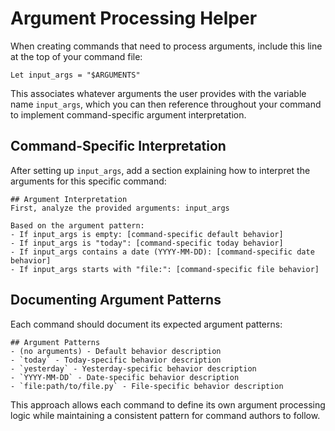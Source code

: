 # Argument Processing Helper

When creating commands that need to process arguments, include this line at the top of your command file:

```
Let input_args = "$ARGUMENTS"
```

This associates whatever arguments the user provides with the variable name `input_args`, which you can then reference throughout your command to implement command-specific argument interpretation.

## Command-Specific Interpretation

After setting up `input_args`, add a section explaining how to interpret the arguments for this specific command:

```
## Argument Interpretation
First, analyze the provided arguments: input_args

Based on the argument pattern:
- If input_args is empty: [command-specific default behavior]
- If input_args is "today": [command-specific today behavior]
- If input_args contains a date (YYYY-MM-DD): [command-specific date behavior]
- If input_args starts with "file:": [command-specific file behavior]
```

## Documenting Argument Patterns

Each command should document its expected argument patterns:

```
## Argument Patterns
- (no arguments) - Default behavior description
- `today` - Today-specific behavior description
- `yesterday` - Yesterday-specific behavior description
- `YYYY-MM-DD` - Date-specific behavior description
- `file:path/to/file.py` - File-specific behavior description
```

This approach allows each command to define its own argument processing logic while maintaining a consistent pattern for command authors to follow.